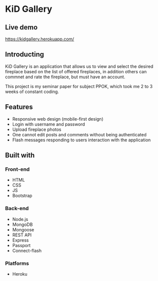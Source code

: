 # KiD Gallery

## Live demo 
https://kidgallery.herokuapp.com/

## Introducting

KiD Gallery is an application that allows us to view and select the desired fireplace based on the list of offered fireplaces, in addition others can commnet and rate the fireplace, but must have an account.

This project is my seminar paper for subject PPOK, which took me 2 to 3 weeks of constant coding.

## Features
- Responsive web design (mobile-first design)
- Login with username and password
- Upload fireplace photos
- One cannot edit posts and comments without being authenticated
- Flash messages responding to users interaction with the application

## Built with
### Front-end
- HTML
- CSS
- JS
- Bootstrap

### Back-end
- Node.js
- MongoDB
- Mongoose
- REST API
- Express
- Passport 
- Connect-flash


### Platforms
- Heroku


